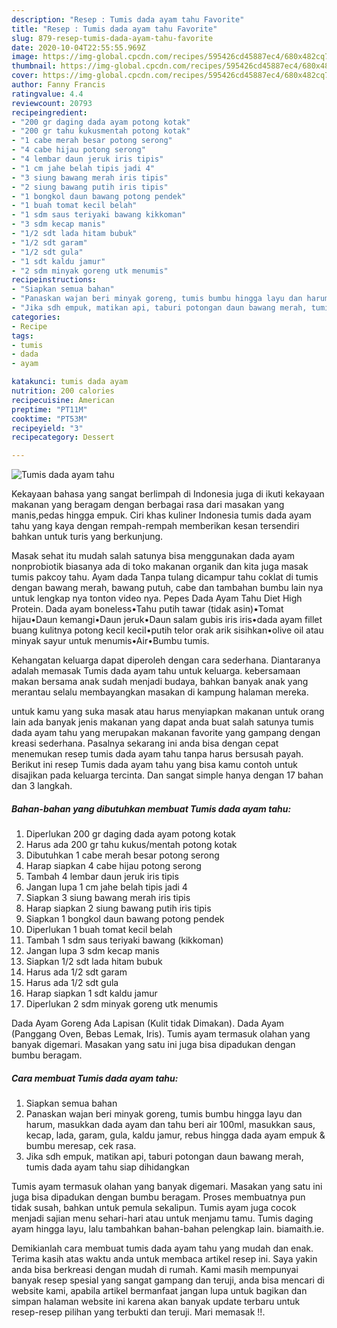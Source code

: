 ```yaml
---
description: "Resep : Tumis dada ayam tahu Favorite"
title: "Resep : Tumis dada ayam tahu Favorite"
slug: 879-resep-tumis-dada-ayam-tahu-favorite
date: 2020-10-04T22:55:55.969Z
image: https://img-global.cpcdn.com/recipes/595426cd45887ec4/680x482cq70/tumis-dada-ayam-tahu-foto-resep-utama.jpg
thumbnail: https://img-global.cpcdn.com/recipes/595426cd45887ec4/680x482cq70/tumis-dada-ayam-tahu-foto-resep-utama.jpg
cover: https://img-global.cpcdn.com/recipes/595426cd45887ec4/680x482cq70/tumis-dada-ayam-tahu-foto-resep-utama.jpg
author: Fanny Francis
ratingvalue: 4.4
reviewcount: 20793
recipeingredient:
- "200 gr daging dada ayam potong kotak"
- "200 gr tahu kukusmentah potong kotak"
- "1 cabe merah besar potong serong"
- "4 cabe hijau potong serong"
- "4 lembar daun jeruk iris tipis"
- "1 cm jahe belah tipis jadi 4"
- "3 siung bawang merah iris tipis"
- "2 siung bawang putih iris tipis"
- "1 bongkol daun bawang potong pendek"
- "1 buah tomat kecil belah"
- "1 sdm saus teriyaki bawang kikkoman"
- "3 sdm kecap manis"
- "1/2 sdt lada hitam bubuk"
- "1/2 sdt garam"
- "1/2 sdt gula"
- "1 sdt kaldu jamur"
- "2 sdm minyak goreng utk menumis"
recipeinstructions:
- "Siapkan semua bahan"
- "Panaskan wajan beri minyak goreng, tumis bumbu hingga layu dan harum, masukkan dada ayam dan tahu beri air 100ml, masukkan saus, kecap, lada, garam, gula, kaldu jamur, rebus hingga dada ayam empuk &amp; bumbu meresap, cek rasa."
- "Jika sdh empuk, matikan api, taburi potongan daun bawang merah, tumis dada ayam tahu siap dihidangkan"
categories:
- Recipe
tags:
- tumis
- dada
- ayam

katakunci: tumis dada ayam 
nutrition: 200 calories
recipecuisine: American
preptime: "PT11M"
cooktime: "PT53M"
recipeyield: "3"
recipecategory: Dessert

---
```



![Tumis dada ayam tahu](https://img-global.cpcdn.com/recipes/595426cd45887ec4/680x482cq70/tumis-dada-ayam-tahu-foto-resep-utama.jpg)

Kekayaan bahasa yang sangat berlimpah di Indonesia juga di ikuti kekayaan makanan yang beragam dengan berbagai rasa dari masakan yang manis,pedas hingga empuk. Ciri khas kuliner Indonesia tumis dada ayam tahu yang kaya dengan rempah-rempah memberikan kesan tersendiri bahkan untuk turis yang berkunjung.


Masak sehat itu mudah salah satunya bisa menggunakan dada ayam nonprobiotik biasanya ada di toko makanan organik dan kita juga masak tumis pakcoy tahu. Ayam dada Tanpa tulang dicampur tahu coklat di tumis dengan bawang merah, bawang putuh, cabe dan tambahan bumbu lain nya untuk lengkap nya tonton video nya. Pepes Dada Ayam Tahu Diet High Protein. Dada ayam boneless•Tahu putih tawar (tidak asin)•Tomat hijau•Daun kemangi•Daun jeruk•Daun salam gubis iris iris•dada ayam fillet buang kulitnya potong kecil kecil•putih telor orak arik sisihkan•olive oil atau minyak sayur untuk menumis•Air•Bumbu tumis.

Kehangatan keluarga dapat diperoleh dengan cara sederhana. Diantaranya adalah memasak Tumis dada ayam tahu untuk keluarga. kebersamaan makan bersama anak sudah menjadi budaya, bahkan banyak anak yang merantau selalu membayangkan masakan di kampung halaman mereka.

untuk kamu yang suka masak atau harus menyiapkan makanan untuk orang lain ada banyak jenis makanan yang dapat anda buat salah satunya tumis dada ayam tahu yang merupakan makanan favorite yang gampang dengan kreasi sederhana. Pasalnya sekarang ini anda bisa dengan cepat menemukan resep tumis dada ayam tahu tanpa harus bersusah payah.
Berikut ini resep Tumis dada ayam tahu yang bisa kamu contoh untuk disajikan pada keluarga tercinta. Dan sangat simple hanya dengan 17 bahan dan 3 langkah.


<!--inarticleads1-->

##### Bahan-bahan yang dibutuhkan membuat Tumis dada ayam tahu:

1. Diperlukan 200 gr daging dada ayam potong kotak
1. Harus ada 200 gr tahu kukus/mentah potong kotak
1. Dibutuhkan 1 cabe merah besar potong serong
1. Harap siapkan 4 cabe hijau potong serong
1. Tambah 4 lembar daun jeruk iris tipis
1. Jangan lupa 1 cm jahe belah tipis jadi 4
1. Siapkan 3 siung bawang merah iris tipis
1. Harap siapkan 2 siung bawang putih iris tipis
1. Siapkan 1 bongkol daun bawang potong pendek
1. Diperlukan 1 buah tomat kecil belah
1. Tambah 1 sdm saus teriyaki bawang (kikkoman)
1. Jangan lupa 3 sdm kecap manis
1. Siapkan 1/2 sdt lada hitam bubuk
1. Harus ada 1/2 sdt garam
1. Harus ada 1/2 sdt gula
1. Harap siapkan 1 sdt kaldu jamur
1. Diperlukan 2 sdm minyak goreng utk menumis


Dada Ayam Goreng Ada Lapisan (Kulit tidak Dimakan). Dada Ayam (Panggang Oven, Bebas Lemak, Iris). Tumis ayam termasuk olahan yang banyak digemari. Masakan yang satu ini juga bisa dipadukan dengan bumbu beragam. 

<!--inarticleads2-->

##### Cara membuat  Tumis dada ayam tahu:

1. Siapkan semua bahan
1. Panaskan wajan beri minyak goreng, tumis bumbu hingga layu dan harum, masukkan dada ayam dan tahu beri air 100ml, masukkan saus, kecap, lada, garam, gula, kaldu jamur, rebus hingga dada ayam empuk &amp; bumbu meresap, cek rasa.
1. Jika sdh empuk, matikan api, taburi potongan daun bawang merah, tumis dada ayam tahu siap dihidangkan


Tumis ayam termasuk olahan yang banyak digemari. Masakan yang satu ini juga bisa dipadukan dengan bumbu beragam. Proses membuatnya pun tidak susah, bahkan untuk pemula sekalipun. Tumis ayam juga cocok menjadi sajian menu sehari-hari atau untuk menjamu tamu. Tumis daging ayam hingga layu, lalu tambahkan bahan-bahan pelengkap lain. biamaith.ie. 

Demikianlah cara membuat tumis dada ayam tahu yang mudah dan enak. Terima kasih atas waktu anda untuk membaca artikel resep ini. Saya yakin anda bisa berkreasi dengan mudah di rumah. Kami masih mempunyai banyak resep spesial yang sangat gampang dan teruji, anda bisa mencari di website kami, apabila artikel bermanfaat jangan lupa untuk bagikan dan simpan halaman website ini karena akan banyak update terbaru untuk resep-resep pilihan yang terbukti dan teruji. Mari memasak !!. 
